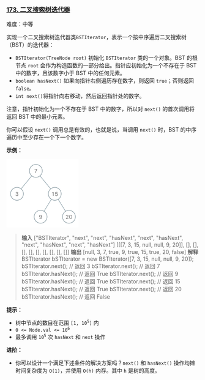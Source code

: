 ### [173\. 二叉搜索树迭代器](https://leetcode.cn/problems/binary-search-tree-iterator/)

难度：中等

实现一个二叉搜索树迭代器类`BSTIterator`，表示一个按中序遍历二叉搜索树（BST）的迭代器：

- `BSTIterator(TreeNode root)` 初始化 `BSTIterator` 类的一个对象。BST 的根节点 `root` 会作为构造函数的一部分给出。指针应初始化为一个不存在于 BST 中的数字，且该数字小于 BST 中的任何元素。
- `boolean hasNext()` 如果向指针右侧遍历存在数字，则返回 `true`；否则返回 `false`。
- `int next()`将指针向右移动，然后返回指针处的数字。

注意，指针初始化为一个不存在于 BST 中的数字，所以对 `next()` 的首次调用将返回 BST 中的最小元素。

你可以假设 `next()` 调用总是有效的，也就是说，当调用 `next()` 时，BST 的中序遍历中至少存在一个下一个数字。

**示例：**

![](./assets/img/Question0173.png)

> **输入**
> ["BSTIterator", "next", "next", "hasNext", "next", "hasNext", "next", "hasNext", "next", "hasNext"]
> \[\[[7, 3, 15, null, null, 9, 20]], [], [], [], [], [], [], [], [], []]
> **输出**
> [null, 3, 7, true, 9, true, 15, true, 20, false]
> **解释**
> BSTIterator bSTIterator = new BSTIterator([7, 3, 15, null, null, 9, 20]);
> bSTIterator.next();     // 返回 3
> bSTIterator.next();     // 返回 7
> bSTIterator.hasNext();  // 返回 True
> bSTIterator.next();     // 返回 9
> bSTIterator.hasNext();  // 返回 True
> bSTIterator.next();     // 返回 15
> bSTIterator.hasNext();  // 返回 True
> bSTIterator.next();     // 返回 20
> bSTIterator.hasNext();  // 返回 False

**提示：**

- 树中节点的数目在范围 <code>[1, 10<sup>5</sup>]</code> 内
- <code>0 <= Node.val <= 10<sup>6</sup></code>
- 最多调用 <code>10<sup>5</sup></code> 次 `hasNext` 和 `next` 操作

**进阶：**

- 你可以设计一个满足下述条件的解决方案吗？`next()` 和 `hasNext()` 操作均摊时间复杂度为 `O(1)`，并使用 `O(h)` 内存。其中 `h` 是树的高度。
